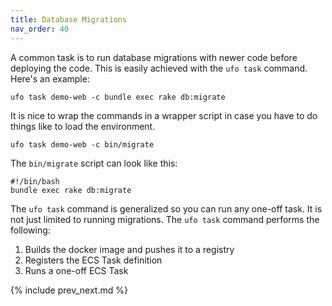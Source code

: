 ```yaml
---
title: Database Migrations
nav_order: 40
---
```


A common task is to run database migrations with newer code before deploying the code. This is easily achieved with the `ufo task` command. Here's an example:

    ufo task demo-web -c bundle exec rake db:migrate

It is nice to wrap the commands in a wrapper script in case you have to do things like to load the environment.

    ufo task demo-web -c bin/migrate

The `bin/migrate` script can look like this:

    #!/bin/bash
    bundle exec rake db:migrate

The `ufo task` command is generalized so you can run any one-off task. It is not just limited to running migrations. The `ufo task` command performs the following:

1. Builds the docker image and pushes it to a registry
2. Registers the ECS Task definition
3. Runs a one-off ECS Task

{% include prev_next.md %}